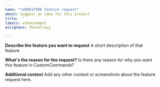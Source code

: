 ```yaml
---
name: "\U0001F4D6 Feature request"
about: Suggest an idea for this project
title: ''
labels: enhancement
assignees: thevalleyy

---
```


**Describe the feature you want to request**
A short description of that feature

**What's the reason for the request?**
Is there any reason for why you want this feature in CustomCommands?

**Additional context**
Add any other context or screenshots about the feature request here.
